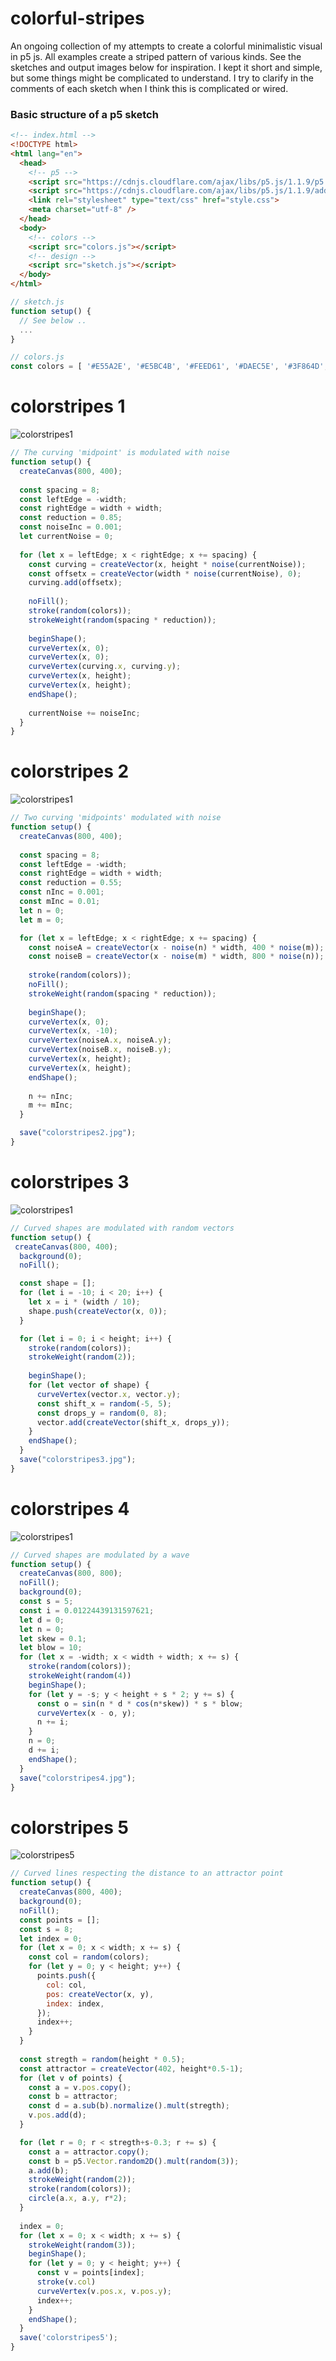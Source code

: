 # colorful-stripes
An ongoing collection of my attempts to create a colorful minimalistic visual in p5 js. All examples create a striped pattern of various kinds. See the sketches and output images below for inspiration. I kept it short and simple, but some things might be complicated to understand. I try to clarify in the comments of each sketch when I think this is complicated or wired. 

### Basic structure of a p5 sketch
```html
<!-- index.html -->
<!DOCTYPE html>
<html lang="en">
  <head>
    <!-- p5 -->
    <script src="https://cdnjs.cloudflare.com/ajax/libs/p5.js/1.1.9/p5.js"></script>
    <script src="https://cdnjs.cloudflare.com/ajax/libs/p5.js/1.1.9/addons/p5.sound.min.js"></script>
    <link rel="stylesheet" type="text/css" href="style.css">
    <meta charset="utf-8" />
  </head>
  <body>
    <!-- colors -->
    <script src="colors.js"></script>
    <!-- design -->
    <script src="sketch.js"></script>
  </body>
</html>
```
```javascript
// sketch.js
function setup() {
  // See below ..
  ...
}
```
```javascript
// colors.js
const colors = [ '#E55A2E', '#E5BC4B', '#FEED61', '#DAEC5E', '#3F864D', '#58B2B0', '#5B8FEB', '#3260B2', '#000000'];
```

# colorstripes 1

![colorstripes1](colorstripes1(16).jpg)

```javascript
// The curving 'midpoint' is modulated with noise
function setup() {
  createCanvas(800, 400);  
  
  const spacing = 8;
  const leftEdge = -width;
  const rightEdge = width + width;
  const reduction = 0.85;
  const noiseInc = 0.001;
  let currentNoise = 0;
  
  for (let x = leftEdge; x < rightEdge; x += spacing) {
    const curving = createVector(x, height * noise(currentNoise));
    const offsetx = createVector(width * noise(currentNoise), 0);
    curving.add(offsetx);
    
    noFill();
    stroke(random(colors));
    strokeWeight(random(spacing * reduction));
    
    beginShape();
    curveVertex(x, 0);
    curveVertex(x, 0);
    curveVertex(curving.x, curving.y);
    curveVertex(x, height);
    curveVertex(x, height);
    endShape();
    
    currentNoise += noiseInc;
  }
}
```

# colorstripes 2
![colorstripes1](colorstripes2(7).jpg)

```javascript
// Two curving 'midpoints' modulated with noise 
function setup() {
  createCanvas(800, 400);
  
  const spacing = 8;
  const leftEdge = -width;
  const rightEdge = width + width;
  const reduction = 0.55;
  const nInc = 0.001;
  const mInc = 0.01;
  let n = 0;
  let m = 0;

  for (let x = leftEdge; x < rightEdge; x += spacing) {
    const noiseA = createVector(x - noise(n) * width, 400 * noise(m));
    const noiseB = createVector(x - noise(m) * width, 800 * noise(n));
    
    stroke(random(colors));
    noFill();
    strokeWeight(random(spacing * reduction));
    
    beginShape();
    curveVertex(x, 0);
    curveVertex(x, -10);
    curveVertex(noiseA.x, noiseA.y);
    curveVertex(noiseB.x, noiseB.y);
    curveVertex(x, height);
    curveVertex(x, height);
    endShape();
    
    n += nInc;
    m += mInc;
  }

  save("colorstripes2.jpg");
}
```

# colorstripes 3

![colorstripes1](colorstripes3(13).jpg)


```javascript
// Curved shapes are modulated with random vectors 
function setup() {
 createCanvas(800, 400);
  background(0);
  noFill();

  const shape = [];
  for (let i = -10; i < 20; i++) {
    let x = i * (width / 10);
    shape.push(createVector(x, 0));
  }

  for (let i = 0; i < height; i++) {
    stroke(random(colors));
    strokeWeight(random(2));
    
    beginShape();
    for (let vector of shape) {
      curveVertex(vector.x, vector.y);
      const shift_x = random(-5, 5);
      const drops_y = random(0, 8);
      vector.add(createVector(shift_x, drops_y));
    }
    endShape();
  }
  save("colorstripes3.jpg");
}
```

# colorstripes 4

![colorstripes1](colorstripes4(106).jpg)


```javascript
// Curved shapes are modulated by a wave
function setup() {
  createCanvas(800, 800);
  noFill();
  background(0);
  const s = 5;
  const i = 0.01224439131597621;
  let d = 0;
  let n = 0;  
  let skew = 0.1;
  let blow = 10;
  for (let x = -width; x < width + width; x += s) {
    stroke(random(colors));
    strokeWeight(random(4))
    beginShape();
    for (let y = -s; y < height + s * 2; y += s) {
      const o = sin(n * d * cos(n*skew)) * s * blow;
      curveVertex(x - o, y);
      n += i;
    }
    n = 0;
    d += i;
    endShape();
  }
  save("colorstripes4.jpg");
}
```

# colorstripes 5

![colorstripes5](colorstripes5(1).png)

```javascript
// Curved lines respecting the distance to an attractor point
function setup() {
  createCanvas(800, 400);
  background(0);
  noFill();
  const points = [];
  const s = 8;
  let index = 0;
  for (let x = 0; x < width; x += s) {
    const col = random(colors);
    for (let y = 0; y < height; y++) {
      points.push({
        col: col,
        pos: createVector(x, y),
        index: index,
      });
      index++;
    }
  }
  
  const stregth = random(height * 0.5);
  const attractor = createVector(402, height*0.5-1);
  for (let v of points) {
    const a = v.pos.copy();
    const b = attractor;
    const d = a.sub(b).normalize().mult(stregth);
    v.pos.add(d);
  }

  for (let r = 0; r < stregth+s-0.3; r += s) {
    const a = attractor.copy();
    const b = p5.Vector.random2D().mult(random(3));
    a.add(b);    
    strokeWeight(random(2));
    stroke(random(colors));
    circle(a.x, a.y, r*2);  
  }
  
  index = 0;
  for (let x = 0; x < width; x += s) {
    strokeWeight(random(3));
    beginShape();
    for (let y = 0; y < height; y++) {
      const v = points[index];
      stroke(v.col)
      curveVertex(v.pos.x, v.pos.y);
      index++;
    }
    endShape();
  }
  save('colorstripes5');
}
```
